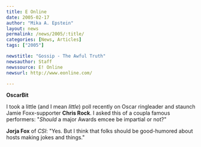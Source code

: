 ```yaml
---
title: E Online
date: 2005-02-17
author: "Mika A. Epstein"
layout: news
permalink: /news/2005/:title/
categories: [News, Articles]
tags: ["2005"]

newstitle: "Gossip - The Awful Truth"
newsauthor: Staff
newssource: E! Online
newsurl: http://www.eonline.com/

---
```

**OscarBit**

I took a little (and I mean *little*) poll recently on Oscar ringleader and staunch Jamie Foxx-supporter **Chris Rock**. I asked this of a coupla famous performers: "*Should* a major Awards emcee be impartial or not?"

**Jorja Fox** of *CSI*: "Yes. But I think that folks should be good-humored about hosts making jokes and things."
